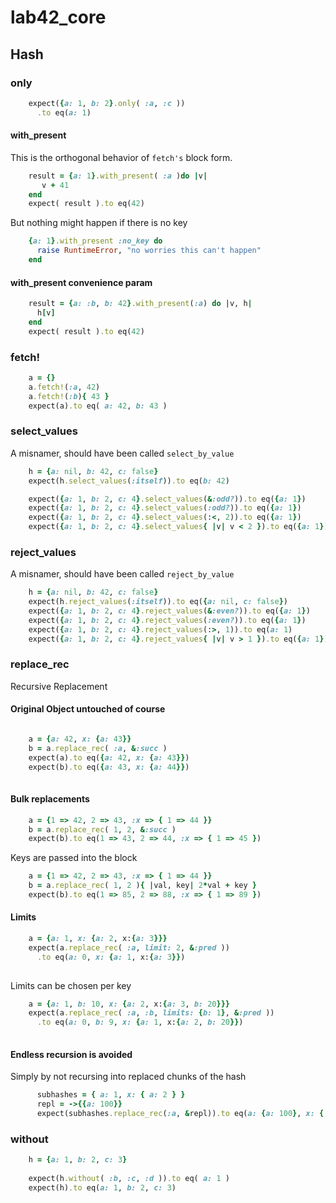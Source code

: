 # lab42\_core

## Hash

### only

```ruby :example
    expect({a: 1, b: 2}.only( :a, :c ))
      .to eq(a: 1)
```


#### with_present

This is the orthogonal behavior of `fetch's` block form.

```ruby :example
    result = {a: 1}.with_present( :a )do |v|
       v + 41
    end
    expect( result ).to eq(42)
```

But nothing might happen if there is no key

```ruby :example
    {a: 1}.with_present :no_key do
      raise RuntimeError, "no worries this can't happen"
    end
```


#### with_present convenience param

```ruby :example
    result = {a: :b, b: 42}.with_present(:a) do |v, h|
      h[v]
    end
    expect( result ).to eq(42)
```

### fetch!

```ruby :example
    a = {}
    a.fetch!(:a, 42)
    a.fetch!(:b){ 43 }
    expect(a).to eq( a: 42, b: 43 )
```

### select_values

A misnamer, should have been called `select_by_value`

```ruby :example
    h = {a: nil, b: 42, c: false}
    expect(h.select_values(:itself)).to eq(b: 42)

    expect({a: 1, b: 2, c: 4}.select_values(&:odd?)).to eq({a: 1})
    expect({a: 1, b: 2, c: 4}.select_values(:odd?)).to eq({a: 1})
    expect({a: 1, b: 2, c: 4}.select_values(:<, 2)).to eq({a: 1})
    expect({a: 1, b: 2, c: 4}.select_values{ |v| v < 2 }).to eq({a: 1})
```

### reject_values

A misnamer, should have been called `reject_by_value`

```ruby :example
    h = {a: nil, b: 42, c: false}
    expect(h.reject_values(:itself)).to eq({a: nil, c: false})
    expect({a: 1, b: 2, c: 4}.reject_values(&:even?)).to eq({a: 1})
    expect({a: 1, b: 2, c: 4}.reject_values(:even?)).to eq({a: 1})
    expect({a: 1, b: 2, c: 4}.reject_values(:>, 1)).to eq(a: 1)
    expect({a: 1, b: 2, c: 4}.reject_values{ |v| v > 1 }).to eq({a: 1})
```

### replace_rec

Recursive Replacement

#### Original Object untouched of course

```ruby :example

    a = {a: 42, x: {a: 43}}
    b = a.replace_rec( :a, &:succ )
    expect(a).to eq({a: 42, x: {a: 43}})
    expect(b).to eq({a: 43, x: {a: 44}})
    
```

#### Bulk replacements

```ruby :example
    a = {1 => 42, 2 => 43, :x => { 1 => 44 }} 
    b = a.replace_rec( 1, 2, &:succ )
    expect(b).to eq(1 => 43, 2 => 44, :x => { 1 => 45 })
``` 

Keys are passed into the block
```ruby :example
    a = {1 => 42, 2 => 43, :x => { 1 => 44 }} 
    b = a.replace_rec( 1, 2 ){ |val, key| 2*val + key }
    expect(b).to eq(1 => 85, 2 => 88, :x => { 1 => 89 })
``` 

#### Limits

```ruby :example
    a = {a: 1, x: {a: 2, x:{a: 3}}}
    expect(a.replace_rec( :a, limit: 2, &:pred ))
      .to eq(a: 0, x: {a: 1, x:{a: 3}})
    
``` 

Limits can be chosen per key

```ruby :example
    a = {a: 1, b: 10, x: {a: 2, x:{a: 3, b: 20}}}
    expect(a.replace_rec( :a, :b, limits: {b: 1}, &:pred ))
      .to eq(a: 0, b: 9, x: {a: 1, x:{a: 2, b: 20}})
    
``` 

#### Endless recursion is avoided

Simply by not recursing into replaced chunks of the hash

```ruby :example
      subhashes = { a: 1, x: { a: 2 } }
      repl = ->{{a: 100}}
      expect(subhashes.replace_rec(:a, &repl)).to eq(a: {a: 100}, x: { a: {a: 100}})
```

### without

```ruby :example
    h = {a: 1, b: 2, c: 3}
  
    expect(h.without( :b, :c, :d )).to eq( a: 1 )
    expect(h).to eq(a: 1, b: 2, c: 3)
```
